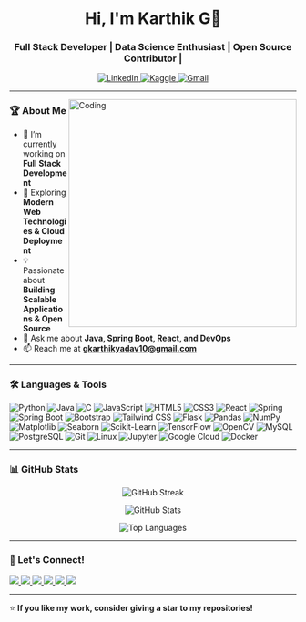 <!-- Karthik's GitHub Profile -->

<h1 align="center">Hi, I'm Karthik G👋</h1>
<h3 align="center"> Full Stack Developer | Data Science Enthusiast | Open Source Contributor | </h3>

<p align="center">
  <a href="https://www.linkedin.com/in/gkarthik17">
    <img src="https://img.shields.io/badge/LinkedIn-0A66C2?style=for-the-badge&logo=linkedin&logoColor=white" alt="LinkedIn">
  </a>
  <a href="https://kaggle.com/gkarthik6717">
    <img src="https://img.shields.io/badge/Kaggle-20BEFF?style=for-the-badge&logo=kaggle&logoColor=white" alt="Kaggle">
  </a>
  <a href="mailto:gkarthikyadav10@gmail.com">
    <img src="https://img.shields.io/badge/Gmail-D14836?style=for-the-badge&logo=gmail&logoColor=white" alt="Gmail">
  </a>
</p>

---

<img align="right" alt="Coding" width="400" src="https://cdn.dribbble.com/users/926537/screenshots/4502924/python-2.gif">

### 🏆 About Me  
- 🔭 I’m currently working on **Full Stack Development**  
- 🌱 Exploring **Modern Web Technologies & Cloud Deployment**  
- 💡 Passionate about **Building Scalable Applications & Open Source**  
- 💬 Ask me about **Java, Spring Boot, React, and DevOps**  
- 📫 Reach me at **gkarthikyadav10@gmail.com**  

---

### 🛠️ Languages & Tools  

![Python](https://img.shields.io/badge/-Python-333333?style=flat&logo=python)  ![Java](https://img.shields.io/badge/-Java-333333?style=flat&logo=java)  ![C](https://img.shields.io/badge/-C-333333?style=flat&logo=c)  ![JavaScript](https://img.shields.io/badge/-JavaScript-333333?style=flat&logo=javascript)  ![HTML5](https://img.shields.io/badge/-HTML5-333333?style=flat&logo=html5)  ![CSS3](https://img.shields.io/badge/-CSS3-333333?style=flat&logo=css3)  ![React](https://img.shields.io/badge/-React-333333?style=flat&logo=react)  ![Spring](https://img.shields.io/badge/-Spring-333333?style=flat&logo=spring)  ![Spring Boot](https://img.shields.io/badge/-Spring%20Boot-333333?style=flat&logo=springboot)  ![Bootstrap](https://img.shields.io/badge/-Bootstrap-333333?style=flat&logo=bootstrap)  ![Tailwind CSS](https://img.shields.io/badge/-Tailwind%20CSS-333333?style=flat&logo=tailwindcss)  ![Flask](https://img.shields.io/badge/-Flask-333333?style=flat&logo=flask)  ![Pandas](https://img.shields.io/badge/-Pandas-333333?style=flat&logo=pandas)  ![NumPy](https://img.shields.io/badge/-NumPy-333333?style=flat&logo=numpy)  ![Matplotlib](https://img.shields.io/badge/-Matplotlib-333333?style=flat&logo=matplotlib)  ![Seaborn](https://img.shields.io/badge/-Seaborn-333333?style=flat&logo=seaborn)  ![Scikit-Learn](https://img.shields.io/badge/-Scikit%20Learn-333333?style=flat&logo=scikit-learn)  ![TensorFlow](https://img.shields.io/badge/-TensorFlow-333333?style=flat&logo=tensorflow)  ![OpenCV](https://img.shields.io/badge/-OpenCV-333333?style=flat&logo=opencv)  ![MySQL](https://img.shields.io/badge/-MySQL-333333?style=flat&logo=mysql)  ![PostgreSQL](https://img.shields.io/badge/-PostgreSQL-333333?style=flat&logo=postgresql)  ![Git](https://img.shields.io/badge/-Git-333333?style=flat&logo=git)  ![Linux](https://img.shields.io/badge/-Linux-333333?style=flat&logo=linux) 
![Jupyter](https://img.shields.io/badge/-Jupyter-333333?style=flat&logo=jupyter)
![Google Cloud](https://img.shields.io/badge/-Google%20Cloud-333333?style=flat&logo=google-cloud)  ![Docker](https://img.shields.io/badge/-Docker-333333?style=flat&logo=docker)  

---

### 📊 GitHub Stats  
<p align="center">
  <img src="https://github-readme-streak-stats.herokuapp.com/?user=karthik6717&theme=radical" alt="GitHub Streak" />
</p>

<p align="center">
  <img src="https://github-readme-stats.vercel.app/api?username=karthik6717&show_icons=true&theme=radical" alt="GitHub Stats" />
</p>

<p align="center">
  <img src="https://github-readme-stats.vercel.app/api/top-langs/?username=karthik6717&layout=compact&theme=radical" alt="Top Languages" />
</p>

---

### 🚀 Let's Connect!  

<p align="left">
  <a href="https://www.linkedin.com/in/gkarthik17">
    <img src="https://img.shields.io/badge/-LinkedIn-0077B5?style=flat&logo=linkedin&logoColor=white">
  </a>
  <a href="https://kaggle.com/gkarthik6717">
    <img src="https://img.shields.io/badge/-Kaggle-20BEFF?style=flat&logo=kaggle&logoColor=white">
  </a>
  <a href="mailto:gkarthikyadav10@gmail.com">
    <img src="https://img.shields.io/badge/-Gmail-D14836?style=flat&logo=gmail&logoColor=white">
  </a>
  <a href="https://www.hackerrank.com/gollak64">
    <img src="https://img.shields.io/badge/-HackerRank-00EA64?style=flat&logo=hackerrank&logoColor=white">
  </a>
  <a href="https://www.leetcode.com/karthik_17">
    <img src="https://img.shields.io/badge/-LeetCode-FFA116?style=flat&logo=leetcode&logoColor=white">
  </a>
  <a href="https://instagram.com/__karthik__999">
    <img src="https://img.shields.io/badge/-Instagram-E4405F?style=flat&logo=instagram&logoColor=white">
  </a>
</p>

---

⭐ **If you like my work, consider giving a star to my repositories!**  

